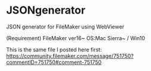 # JSONgenerator

JSON generator for FileMaker using WebViewer

(Requirement) 
FileMaker ver16~
OS:Mac Sierra~ / Win10


This is the same file I posted here first:
https://community.filemaker.com/message/751750?commentID=751750#comment-751750
